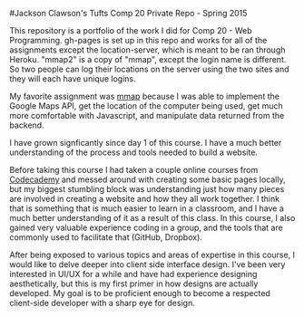 #Jackson Clawson's Tufts Comp 20 Private Repo - Spring 2015

This repository is a portfolio of the work I did for Comp 20 - Web Programming. gh-pages is set up in this repo and works for all of the assignments except the location-server, which is meant to be ran through Heroku. "mmap2" is a copy of "mmap", except the login name is different. So two people can log their locations on the server using the two sites and they will each have unique logins.

My favorite assignment was <a href="http://tuftsdev.github.io/comp20-jclawson/mmap/">mmap</a> because I was able to implement the Google Maps API, get the location of the computer being used, get much more comfortable with Javascript, and manipulate data returned from the backend.

I have grown signficantly since day 1 of this course. I have a much better understanding of the process and tools needed to build a website.

Before taking this course I had taken a couple online courses from <a href="http://www.codecademy.com/">Codecademy</a> and messed around with creating some basic pages locally, but my biggest stumbling block was understanding just how many pieces are involved in creating a website and how they all work together. I think that is something that is much easier to learn in a classroom, and I have a much better understanding of it as a result of this class. In this course, I also gained very valuable experience coding in a group, and the tools that are commonly used to facilitate that (GitHub, Dropbox).

After being exposed to various topics and areas of expertise in this course, I would like to delve deeper into client side interface design. I've been very interested in UI/UX for a while and have had experience designing aesthetically, but this is my first primer in how designs are actually developed. My goal is to be proficient enough to become a respected client-side developer with a sharp eye for design.